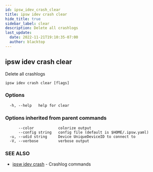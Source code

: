 ```yaml
---
id: ipsw_idev_crash_clear
title: ipsw idev crash clear
hide_title: true
sidebar_label: clear
description: Delete all crashlogs
last_update:
  date: 2022-11-21T19:10:35-07:00
  author: blacktop
---
```

## ipsw idev crash clear

Delete all crashlogs

```
ipsw idev crash clear [flags]
```

### Options

```
  -h, --help   help for clear
```

### Options inherited from parent commands

```
      --color           colorize output
      --config string   config file (default is $HOME/.ipsw.yaml)
  -u, --udid string     Device UniqueDeviceID to connect to
  -V, --verbose         verbose output
```

### SEE ALSO

* [ipsw idev crash](/docs/cli/crash/ipsw_idev_crash)	 - Crashlog commands

